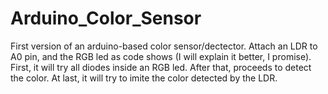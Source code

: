# Arduino_Color_Sensor
First version of an arduino-based color sensor/dectector.
Attach an LDR to A0 pin, and the RGB led as code shows (I will explain it better, I promise).
First, it will try all diodes inside an RGB led. After that, proceeds to detect the color. At last, it will try to imite the color detected by the LDR.
